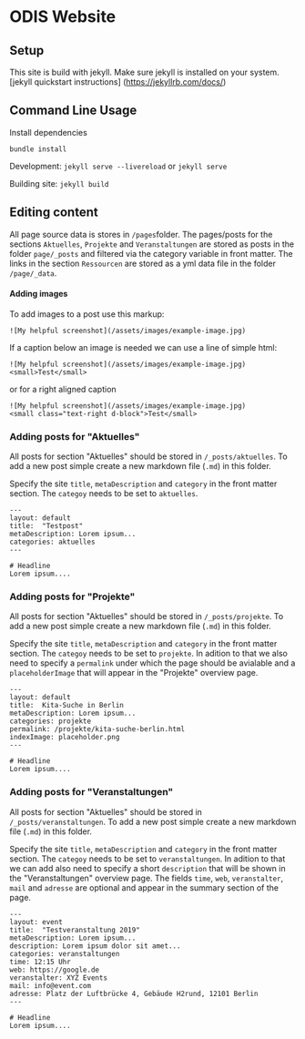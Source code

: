 # ODIS Website

## Setup
This site is build with jekyll. Make sure jekyll is installed on your system. [jekyll quickstart instructions] (https://jekyllrb.com/docs/)

## Command Line Usage

Install dependencies

    bundle install

Development:
`jekyll serve --livereload` or `jekyll serve`

Building site: 
`jekyll build`

## Editing content
All page source data is stores in `/pages`folder. The pages/posts for the sections `Aktuelles`, `Projekte` and `Veranstaltungen` are stored as posts in the folder `page/_posts` and filtered via the category variable in front matter. The links in the section `Ressourcen` are stored as a yml data file in the folder `/page/_data`.

#### Adding images
To add images to a post use this markup:

`![My helpful screenshot](/assets/images/example-image.jpg)`

If a caption below an image is needed we can use a line of simple html:
```
![My helpful screenshot](/assets/images/example-image.jpg)
<small>Test</small>
```

or for a right aligned caption

```
![My helpful screenshot](/assets/images/example-image.jpg)
<small class="text-right d-block">Test</small>
```

### Adding posts for "Aktuelles"
All posts for section "Aktuelles" should be stored in `/_posts/aktuelles`. To add a new post simple create a new markdown file (`.md`) in this folder.

Specify the site `title`, `metaDescription` and `category` in the front matter section. The `categoy` needs to be set to `aktuelles`.

```
---
layout: default
title:  "Testpost"
metaDescription: Lorem ipsum...
categories: aktuelles
---

# Headline
Lorem ipsum....
```


### Adding posts for "Projekte"
All posts for section "Aktuelles" should be stored in `/_posts/projekte`. To add a new post simple create a new markdown file (`.md`) in this folder.

Specify the site `title`, `metaDescription` and `category` in the front matter section. The `categoy` needs to be set to `projekte`. In adition to that we also need to specify a `permalink` under which the page should be avialable and a `placeholderImage` that will appear in the "Projekte" overview page.

```
---
layout: default
title:  Kita-Suche in Berlin
metaDescription: Lorem ipsum...
categories: projekte
permalink: /projekte/kita-suche-berlin.html
indexImage: placeholder.png
---

# Headline
Lorem ipsum....
```

### Adding posts for "Veranstaltungen"
All posts for section "Aktuelles" should be stored in `/_posts/veranstaltungen`. To add a new post simple create a new markdown file (`.md`) in this folder.

Specify the site `title`, `metaDescription` and `category` in the front matter section. The `categoy` needs to be set to `veranstaltungen`. In adition to that we can add also need to specify a short `description` that will be shown in the "Veranstaltungen" overview page.
The fields `time`, `web`, `veranstalter`, `mail` and `adresse` are optional and appear in the summary section of the page.

```
---
layout: event
title:  "Testveranstaltung 2019"
metaDescription: Lorem ipsum...
description: Lorem ipsum dolor sit amet...
categories: veranstaltungen
time: 12:15 Uhr
web: https://google.de
veranstalter: XYZ Events
mail: info@event.com
adresse: Platz der Luftbrücke 4, Gebäude H2rund, 12101 Berlin
---

# Headline
Lorem ipsum....
```
